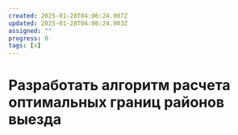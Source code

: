 ```yaml
---
created: 2025-01-28T04:06:24.007Z
updated: 2025-01-28T04:06:24.003Z
assigned: ""
progress: 0
tags: [x]
---
```


# Разработать алгоритм расчета оптимальных границ районов выезда
